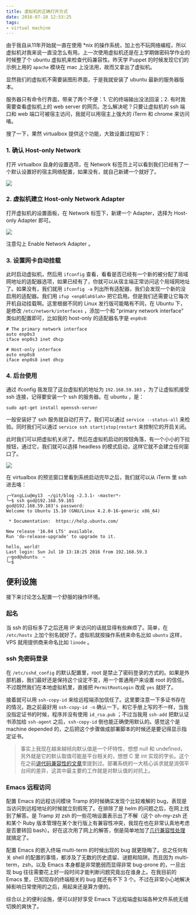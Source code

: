 ```yaml
---
title: 虚拟机的正确打开方式
date: 2016-07-10 12:53:25
tags:
- virtual machine
---
```


由于我自从11年开始就一直在使用 \*nix 的操作系统，加上也不玩网络编程，所以虚拟机对我来说一直没怎么有用。上一次使用虚拟机还是在上学期做密码学作业的时候整了个 ubuntu 虚拟机来检查代码兼容性。昨天学 Puppet 的时候发现它们的示例上用的 `apache` 模块在 mac 上没法用，故而又拿出了虚拟机。

显然我们的虚拟机不需要装图形界面，于是我就安装了 ubuntu 最新的服务器版本。

服务器只有命令行界面，带来了两个不便：1. 它的终端输出没法回滚；2. 有时我需要查看虚拟机上的 web server 的网页。怎么解决呢？只要让虚拟机的 ssh 端口和 web 端口可被宿主访问，我就可以用宿主上强大的 iTerm 和 chrome 来访问咯。

<!-- more -->

搜了一下，果然 virtualbox 提供这个功能，大致设置过程如下：

### 1. 确认 Host-only Network

打开 virtualbox 自身的设置选项，在 Network 标签页上可以看到我们已经有了一个默认设置好的宿主网络配置，如果没有，就自己新建一个就好了。

![](https://www.dropbox.com/s/xp0jfcvv757b8qf/Screenshot%202016-10-17%2021.11.20.png?raw=1)

### 2. 虚拟机建立 Host-only Network Adapter

打开虚拟机的设置面板，在 Network 标签下，新建一个 Adapter，选择为 Host-only Adapter 即可。

![](https://www.dropbox.com/s/xp0jfcvv757b8qf/Screenshot%202016-10-17%2021.11.20.png?raw=1)

注意勾上 Enable Network Adapter 。

### 3. 设置网卡自动挂载

此时启动虚拟机，然后用 `ifconfig` 查看，看看是否已经有一个新的被分配了局域网地址的适配器选项，如果已经有了，你就可以从宿主端正常访问这个局域网地址了。如果没有，我们就用 `ifconfig -a` 列出所有适配器，我们会发现一个新的没启用的适配器。我们用 `ifup <enpBlahblah>` 把它启用。但是我们还需要让它每次开机自动挂载啊。这里根据不同的 Linux 发行版可能略有不同，在 Ubuntu 下，是修改 `/etc/network/interfaces` ，添加一个和 "primary network interface" 类似的配置即可，比如我的 host-only 的适配器名字是 `enp0s8`:

```shell
# The primary network interface
auto enp0s3
iface enp0s3 inet dhcp

# Host-only interface
auto enp0s8
iface enp0s8 inet dhcp
```

### 4. 后台使用

通过 ifconfig 我发现了这台虚拟机的地址为 `192.168.59.103` ，为了让虚拟机接受 ssh 连接，记得要安装一个 ssh 的服务器。在 ubuntu ，是：

```shell
sudo apt-get install openssh-server
```

一般安装好了 ssh 服务就自动打开了。我们可以通过 `service --status-all` 来检验。同时我们可以通过 `service ssh start|stop|restart` 来控制它的开启关闭。

此时我们可以把虚拟机关闭了。然后在虚拟机启动的按钮角落，有一个小小的下拉按钮，通过它，我们就可以选择 headless 的模式启动，这样它就不会建立任何窗口了。

![](https://www.dropbox.com/s/fbv8btuvo02ejae/Screenshot%202016-10-17%2021.14.03.png?raw=1)

在 virtualbox 的预览窗口里看到系统启动完毕之后，我们就可以从 iTerm 里 ssh 进去咯：

```shell
╭─YangLiu@my13  ~/git/blog ‹2.3.1› ‹master*›
╰─$ ssh god@192.168.59.103
god@192.168.59.103's password:
Welcome to Ubuntu 15.10 (GNU/Linux 4.2.0-16-generic x86_64)

 * Documentation:  https://help.ubuntu.com/

New release '16.04 LTS' available.
Run 'do-release-upgrade' to upgrade to it.

hello, world!
Last login: Sun Jul 10 13:18:25 2016 from 192.168.59.3
╭─god@ubuntu  ~
╰─$
```

## 便利设施

接下来讨论怎么配置一个舒服的操作环境。

### 起名

当 ssh 的目标多了之后还用 IP 来访问的话就显得有些麻烦了。简单，在 `/etc/hosts` 上加个别名就好了。虚拟机就按操作系统来命名比如 `ubuntu` 这样，VPS 就用提供商来命名比如 `linode` 。

### ssh 免密码登录

在 `/etc/sshd_config` 的默认配置里，root 是禁止了密码登录的方式的。如果是外部机器，我们最好还是保持这个设定不变，用一个普通用户来设置 root 的信任。不过既然我们在本地虚拟机里，直接把 `PermitRootLogin` 改成 `yes` 就好了。

接着就可以用 `ssh-copy-id` 来给远程端添加信任了。这里要注意一下多证书存在的情况，跑之前最好用 `ssh-copy-id -n` 确认一下。和它手册上写的不一样，当我没指定证书的时候，程序并没有使用 `id_rsa.pub` ；不过当我用 `ssh-add` 把默认证书添加给 `ssh-agent` 之后，`ssh-copy-id` 倒也能正确使用默认的。感觉这个是 machine depended 的，之后把这个步骤做成部署脚本的时候还是要记得显示指定证书。

> 事实上我现在越来越倾向默认值是一个坏特性，想想 null 和 undefined，另外就是它的默认取值可能是平台相关的，想想 C 里 int 实现的字长。这个在之前[讲代码兼容性的文章](http://blog.yangliu.online/2016/03/17/some-cpp-compatibility-issues/)里提到过。部署系统的一大核心诉求就是消弭平台间的差异，这其中最主要的工作就是对默认值的对抗上。

### Emacs 远程访问

配置 Emacs 的远程访问模块 Tramp 的时候确实发现个比较难解的 bug，表现是当访问到远程地址的时候就立刻假死了。在排除了是 helm 的问题之后，在网上找到了解答。是 Tramp 对 zsh 的一些花哨设置表示出了不解（这个 oh-my-zsh 还和某个 Ruby 版本管理在某个发行版上有兼容性冲突，我现在也在非常认真地考虑是否要转回 bash）。好在这次用了网上的解答，倒是简单地加了[几行兼容性处理](https://github.com/robturtle/.zsh/commit/c638cecaf66ace805cf4afb322e8277fb0b6db0a)就搞定了。

配置 Emacs 的嵌入终端 multi-term 的时候出现的 bug 就更隐晦了。总之任何有关 shell 的配置的事情，都涉及了无数的历史遗留、谜题和陷阱。而且因为 multi-term，zsh，以及 Emacs 本身都是非常脆弱而显得非常 bug-prone 的，一旦出现 bug 往往需要花上好一段时间才能判断问题究竟出在谁身上。在我目前的 Emacs 里，已知现存的终端相关的 bug 就还有不下 3 个。不过在非常小心地解决掉影响日常使用的之后，用起来还是算方便的。

综合以上的便利设施，便可以好好享受 Emacs 下远程端虚拟端各种文件系统无缝切换的爽快了。
